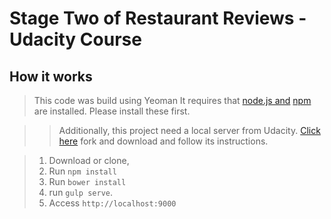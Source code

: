 # Stage Two of Restaurant Reviews - Udacity Course

## How it works
>This code was build using Yeoman 
>It requires that [node.js and](https://nodejs.org/en/) [npm](https://www.npmjs.com/) are installed. Please install these first.

>>Additionally, this project need a local server from Udacity. [Click here](https://github.com/udacity/mws-restaurant-stage-2)  fork and download and follow its instructions.

> 1. Download or clone, 
> 2. Run `npm install`
> 3. Run `bower install`
> 4. run `gulp serve`.
> 5. Access `http://localhost:9000`
